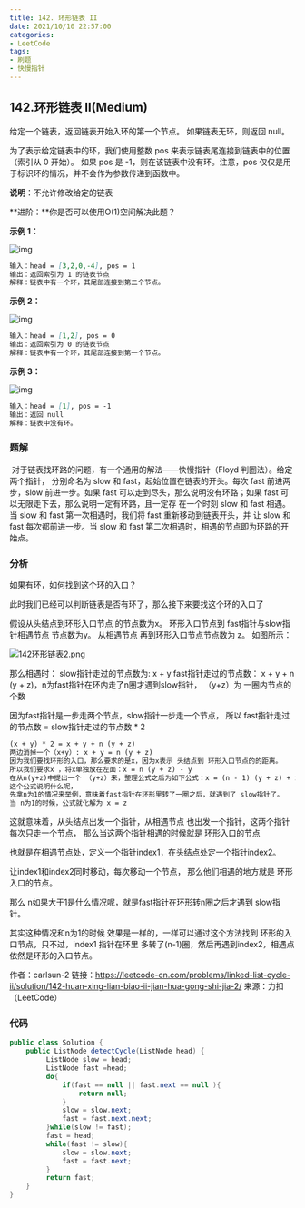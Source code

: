 ```yaml
---
title: 142. 环形链表 II
date: 2021/10/10 22:57:00
categories:
- LeetCode
tags:
- 刷题
- 快慢指针
---
```


## 142.环形链表 II(Medium)

给定一个链表，返回链表开始入环的第一个节点。 如果链表无环，则返回 null。

为了表示给定链表中的环，我们使用整数 pos 来表示链表尾连接到链表中的位置（索引从 0 开始）。 如果 pos 是 -1，则在该链表中没有环。注意，pos 仅仅是用于标识环的情况，并不会作为参数传递到函数中。

**说明**：不允许修改给定的链表

**进阶：**你是否可以使用O(1)空间解决此题？

**示例 1：**



![img](/img/LeetCode/circularlinkedlist.png)

```markdown
输入：head = [3,2,0,-4], pos = 1
输出：返回索引为 1 的链表节点
解释：链表中有一个环，其尾部连接到第二个节点。
```

**示例 2：**

![img](/img/LeetCode/circularlinkedlist_test2.png)

```markdown
输入：head = [1,2], pos = 0
输出：返回索引为 0 的链表节点
解释：链表中有一个环，其尾部连接到第一个节点。
```

**示例 3：**

![img](/img/LeetCode/circularlinkedlist_test3.png)

```markdown
输入：head = [1], pos = -1
输出：返回 null
解释：链表中没有环。
```



### 题解

​		对于链表找环路的问题，有一个通用的解法——快慢指针（Floyd 判圈法）。给定两个指针， 分别命名为 slow 和 fast，起始位置在链表的开头。每次 fast 前进两步，slow 前进一步。如果 fast 可以走到尽头，那么说明没有环路；如果 fast 可以无限走下去，那么说明一定有环路，且一定存 在一个时刻 slow 和 fast 相遇。当 slow 和 fast 第一次相遇时，我们将 fast 重新移动到链表开头，并 让 slow 和 fast 每次都前进一步。当 slow 和 fast 第二次相遇时，相遇的节点即为环路的开始点。

### 分析

如果有环，如何找到这个环的入口？

此时我们已经可以判断链表是否有环了，那么接下来要找这个环的入口了

假设从头结点到环形入口节点 的节点数为x。
环形入口节点到 fast指针与slow指针相遇节点 节点数为y。
从相遇节点 再到环形入口节点节点数为 z。 如图所示：

![142环形链表2.png](/img/LeetCode/3be69ecc0e8948a5c0d74edfaed34d3eb92768ab781c1516bf00e618621eda66-142环形链表2.png)

那么相遇时：
slow指针走过的节点数为: x + y
fast指针走过的节点数： x + y + n (y + z)，n为fast指针在环内走了n圈才遇到slow指针， （y+z）为 一圈内节点的个数

因为fast指针是一步走两个节点，slow指针一步走一个节点， 所以 fast指针走过的节点数 = slow指针走过的节点数 * 2

```markdown
(x + y) * 2 = x + y + n (y + z)
两边消掉一个（x+y）: x + y = n (y + z)
因为我们要找环形的入口，那么要求的是x，因为x表示 头结点到 环形入口节点的的距离。
所以我们要求x ，将x单独放在左面：x = n (y + z) - y
在从n(y+z)中提出一个 （y+z）来，整理公式之后为如下公式：x = (n - 1) (y + z) + z 注意这里n一定是大于等于1的，因为 fast指针至少要多走一圈才能相遇slow指针
这个公式说明什么呢，
先拿n为1的情况来举例，意味着fast指针在环形里转了一圈之后，就遇到了 slow指针了。
当 n为1的时候，公式就化解为 x = z
```

这就意味着，从头结点出发一个指针，从相遇节点 也出发一个指针，这两个指针每次只走一个节点， 那么当这两个指针相遇的时候就是 环形入口的节点

也就是在相遇节点处，定义一个指针index1，在头结点处定一个指针index2。

让index1和index2同时移动，每次移动一个节点， 那么他们相遇的地方就是 环形入口的节点。

那么 n如果大于1是什么情况呢，就是fast指针在环形转n圈之后才遇到 slow指针。

其实这种情况和n为1的时候 效果是一样的，一样可以通过这个方法找到 环形的入口节点，只不过，index1 指针在环里 多转了(n-1)圈，然后再遇到index2，相遇点依然是环形的入口节点。

作者：carlsun-2
链接：https://leetcode-cn.com/problems/linked-list-cycle-ii/solution/142-huan-xing-lian-biao-ii-jian-hua-gong-shi-jia-2/
来源：力扣（LeetCode）

### 代码

```java
public class Solution {
    public ListNode detectCycle(ListNode head) {
         ListNode slow = head;
         ListNode fast =head;
         do{
             if(fast == null || fast.next == null ){
                 return null;
             }
             slow = slow.next;
             fast = fast.next.next;
         }while(slow != fast);
         fast = head;
         while(fast != slow){
             slow = slow.next;
             fast = fast.next;
         }
         return fast;
    }
}
```


